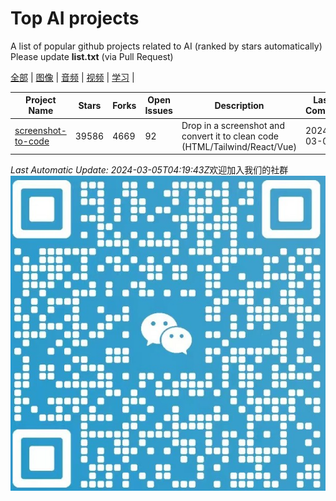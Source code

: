 # Top AI projects
A list of popular github projects related to AI (ranked by stars automatically)
Please update **list.txt** (via Pull Request)

<a href="./README.md">全部</a> |   <a href="./READMEpicture.md">图像</a> |   <a href="./READMEaudio.md">音频</a> | <a href="./READMEvideo.md">视频</a> | <a href="./READMElearn.md">学习</a> | 

| Project Name | Stars | Forks | Open Issues | Description | Last Commit |
| ------------ | ----- | ----- | ----------- | ----------- | ----------- |
| [screenshot-to-code](https://github.com/abi/screenshot-to-code) | 39586 | 4669 | 92 | Drop in a screenshot and convert it to clean code (HTML/Tailwind/React/Vue) | 2024-03-04 |

*Last Automatic Update: 2024-03-05T04:19:43Z*欢迎加入我们的社群 ![](https://raw.githubusercontent.com/mouuii/picture/master/weichat.jpg) 
